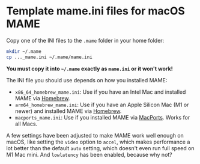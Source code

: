 # Template mame.ini files for macOS MAME
Copy one of the INI files to the `.mame` folder in your home folder:
```sh
mkdir ~/.mame
cp ..._mame.ini ~/.mame/mame.ini
```
**You must copy it into `~/.mame` exactly as `mame.ini` or it won't work!**

The INI file you should use depends on how you installed MAME:
* `x86_64_homebrew_mame.ini`: Use if you have an Intel Mac and installed MAME via [Homebrew](https://brew.sh/).
* `arm64_homebrew_mame.ini`: Use if you have an Apple Silicon Mac (M1 or newer) and installed MAME via [Homebrew](https://brew.sh/).
* `macports_mame.ini`: Use if you installed MAME via [MacPorts](https://www.macports.org/). Works for all Macs.

A few settings have been adjusted to make MAME work well enough on macOS, like setting the `video` option to `accel`, which makes performance a lot better than the default `auto` setting, which doesn't even run full speed on M1 Mac mini. And `lowlatency` has been enabled, because why not?
